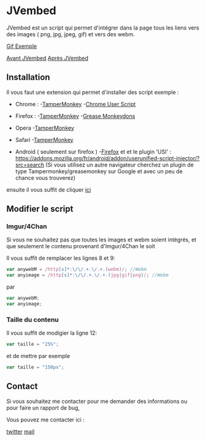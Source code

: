 # JVembed

JVembed est un script qui permet d'intégrer dans la page tous les liens vers des images ( png, jpg, jpeg, gif) et vers des webm.


[Gif Exemple](https://i.imgur.com/sgpFDLs.gif)

[Avant JVembed](https://i.imgur.com/hV7ZsOv.png)
[Après JVembed](https://i.imgur.com/K4AKXJD.gifv)

## Installation

Il vous faut une extension qui permet d'installer des script
exemple :

- Chrome :
-[TamperMonkey]([https://chrome.google.com/webstore/detail/tampermonkey/dhdgffkkebhmkfjojejmpbldmpobfkfo?hl=fr](https://chrome.google.com/webstore/detail/tampermonkey/dhdgffkkebhmkfjojejmpbldmpobfkfo?hl=fr))
-[Chrome User Script]([https://chrome.google.com/webstore/detail/chrome-user-script-handle/dofpeochehjcckohddplnekbcndhcoid?hl=fr](https://chrome.google.com/webstore/detail/chrome-user-script-handle/dofpeochehjcckohddplnekbcndhcoid?hl=fr))

- Firefox :
-[TamperMonkey](https://addons.mozilla.org/fr/firefox/addon/tampermonkey/)
-[Grease Monkeydons](https://addons.mozilla.org/fr/firefox/addon/greasemonkey/)

- Opera
-[TamperMonkey](https://addons.opera.com/fr/extensions/details/tampermonkey-beta/?display=en)

- Safari
-[TamperMonkey](https://tampermonkey.net/?browser=safari)

- Android ( seulement sur firefox )
-[Firefox]( https://play.google.com/store/apps/details?id=org.mozilla.firefox&hl=fr )
et et le plugin 'USI' : https://addons.mozilla.org/fr/android/addon/userunified-script-injector/?src=search
(Si vous utilisez un autre navigateur cherchez un plugin de type Tampermonkey/greasemonkey sur Google et avec un peu de chance vous trouverez)

ensuite il vous suffit de cliquer [ici](https://therencefrn.github.io/JVembed/script.user.js)

## Modifier le script

### Imgur/4Chan

Si vous ne souhaitez pas que toutes les images et webm soient intégrés,
et que seulement le contenu provenant d'Imgur/4Chan le soit

Il vous suffit de remplacer les lignes 8 et 9:

```js
var anywebM = /http[s]*:\/\/.+.\/.+.(webm)/; //Webm
var anyimage = /http[s]*:\/\/.+.\/.+.(jpg|gif|png)/; //Webm
```

par

```js
var anywebM;
var anyimage;
```

### Taille du contenu


Il vous suffit de modigier la ligne 12:

```js
var taille = "25%";
```

et de mettre par exemple

```js
var taille = "150px";
```

## Contact

Si vous souhaitez me contacter pour me demander des informations
ou pour faire un rapport de bug,

Vous pouvez me contacter ici :

[twitter](https://twitter.com/littletherence)
[mail](mailto:therence.ferron@gmail.com)
